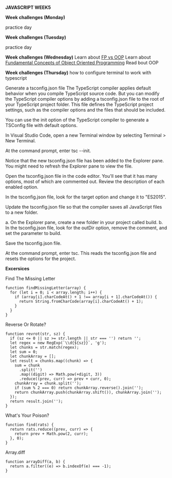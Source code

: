 **JAVASCRIPT WEEK5**

**Week challenges (Monday)**

practice day

**Week challenges (Tuesday)**

practice day

**Week challenges (Wednesday)**
Learn about [FP vs OOP](https://www.youtube.com/watch?v=08CWw_VD45w)
Learn about [Fundamental Concepts of Object Oriented Programming](https://www.youtube.com/watch?v=m_MQYyJpIjg)
Read bout OOP


**Week challenges (Thursday)**
how to configure terminal to work with typescript

Generate a tsconfig.json file
The TypeScript compiler applies default behavior when you compile TypeScript source code. But you can modify the TypeScript compiler options by adding a tsconfig.json file to the root of your TypeScript project folder. This file defines the TypeScript project settings, such as the compiler options and the files that should be included.

You can use the init option of the TypeScript compiler to generate a TSConfig file with default options.

In Visual Studio Code, open a new Terminal window by selecting Terminal > New Terminal.

At the command prompt, enter tsc --init.

Notice that the new tsconfig.json file has been added to the Explorer pane. You might need to refresh the Explorer pane to view the file.

Open the tsconfig.json file in the code editor. You'll see that it has many options, most of which are commented out. Review the description of each enabled option.

In the tsconfig.json file, look for the target option and change it to "ES2015".

Update the tsconfig.json file so that the compiler saves all JavaScript files to a new folder.

a. On the Explorer pane, create a new folder in your project called build.
b. In the tsconfig.json file, look for the outDir option, remove the comment, and set the parameter to build.

Save the tsconfig.json file.

At the command prompt, enter tsc. This reads the tsconfig.json file and resets the options for the project.

**Excersices**

Find The Missing Letter
```
function findMissingLetter(array) {
  for (let i = 0; i < array.length; i++) {
    if (array[i].charCodeAt() + 1 !== array[i + 1].charCodeAt()) {
      return String.fromCharCode(array[i].charCodeAt() + 1);
    }
  }
}
```
Reverse Or Rotate?
```
function revrot(str, sz) {
  if (sz <= 0 || sz >= str.length || str === '') return '';
  let regex = new RegExp(`\\d{${sz}}`, 'g');
  let chunks = str.match(regex);
  let sum = 0;
  let chunkArray = [];
  let result = chunks.map((chunk) => {
    sum = chunk
      .split('')
      .map((digit) => Math.pow(+digit, 3))
      .reduce((prev, curr) => prev + curr, 0);
    chunkArray = chunk.split('');
    if (sum % 2 === 0) return chunkArray.reverse().join('');
    return chunkArray.push(chunkArray.shift()), chunkArray.join('');
  });
  return result.join('');
}
```
What's Your Poison?
```
function find(rats) {
  return rats.reduce((prev, curr) => {
    return prev + Math.pow(2, curr);
  }, 0);
}
```
Array.diff
```
function arrayDiff(a, b) {
  return a.filter((e) => b.indexOf(e) === -1);
}
```
